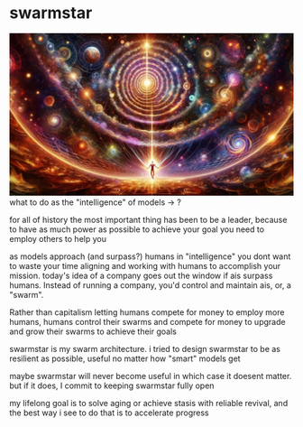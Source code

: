 # swarmstar
![alt text](InfiniteRecursiveCreation.jpeg)
what to do as the "intelligence" of models -> ?

for all of history the most important thing has been to be a leader, because to have as much power as possible to achieve your goal you need to employ others to help you

as models approach (and surpass?) humans in "intelligence" you dont want to waste your time aligning and working with humans to accomplish your mission. today's idea of a company goes out the window if ais surpass humans. Instead of running a company, you'd control and maintain ais, or, a "swarm". 

Rather than capitalism letting humans compete for money to employ more humans, humans control their swarms and compete for money to upgrade and grow their swarms to achieve their goals

swarmstar is my swarm architecture. i tried to design swarmstar to be as resilient as possible, useful no matter how "smart" models get

maybe swarmstar will never become useful in which case it doesent matter. but if it does, I commit to keeping swarmstar fully open

my lifelong goal is to solve aging or achieve stasis with reliable revival, and the best way i see to do that is to accelerate progress